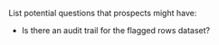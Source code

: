 List potential questions that prospects might have:
- Is there an audit trail for the flagged rows dataset?